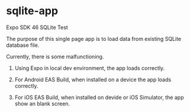 # sqlite-app
Expo SDK 46 SQLite Test

The purpose of this single page app is to load data from existing SQLite database file.

Currently, there is some malfunctioning.

1. Using Expo in local dev environment, the app loads correctly.

2. For Android EAS Build, when installed on a device the app loads correctly.

3. For iOS EAS Build, when installed on devide or iOS Simulator, the app show an blank screen.
